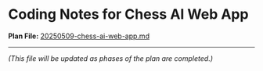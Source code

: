 # Coding Notes for Chess AI Web App

**Plan File:** [20250509-chess-ai-web-app.md](../plans/20250509-chess-ai-web-app.md)

---
*(This file will be updated as phases of the plan are completed.)*
